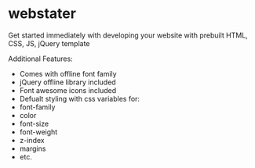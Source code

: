 # webstater
Get started immediately with developing your website with prebuilt HTML, CSS, JS, jQuery  template

Additional Features:
* Comes with offline font family
* jQuery offline library included
* Font awesome icons included
* Defualt styling with css variables for:
* font-family
* color
* font-size
* font-weight
* z-index
* margins
* etc.

